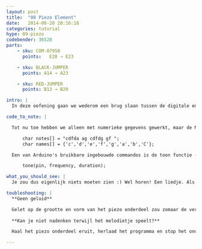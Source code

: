 ```yaml
---
layout: post
title:  "08 Piezo Element"
date:   2014-06-20 20:16:18
categories: tutorial
hype: 09-piezo
codebender: 36528
parts:
    - sku: COM-07950
      points:	E20 → E23

    - sku: BLACK-JUMPER
      points: A14 → A23

    - sku: RED-JUMPER
      points: B13 → B20

intro: |
  In deze oefening gaan we wederom een brug slaan tussen de digitale en de analoge wereld. We gebruiken een Piezo buzzer die maakt een kleine klik zodra je er spanning op aansluit (probeer maar!). Op zich niet super spannend, maar als je nu de spanning aan en uitschakelt honderden keren per seconde zal de buzzer een toon produceren. En als je nu diverse rijen aan tonen tegelijkertijd verstuurd dan krijg je muziek! Met dit circuitje speel je een klassieke toontje!

code_to_note: |

  Tot nu toe hebben we alleen met numerieke gegevens gewerkt, maar de MicroView Arduino werkt ook met karakters (enkele, printbare, letters, getallen en andere symbolen), deze hebben een eigen type, "char" genaamd. Wanneer je rij (array) van karakters gebruikt, tussen dubbele aanhalingstekens (ook wel "string" genoemd), OF als een lijst van losse karakters, ieder tussen enkele aanhalingstekens.

      char notes[] = "cdfda ag cdfdg gf ";
      char names[] = {'c','d','e','f','g','a','b','C'};

  Een van Arduino's bruikbare ingebouwde commandos is de toon functie - tone() function. Deze functie stuurt de uitgang pin aan met een bepaalde frequentie. Ideaal voor gebruik bij het aansturen van buzzers en speakers. Als je een bepaalde hoeveelheid tijd opgeeft (in milliseconden), zal deze de toon afspelen en vervolgens stoppen. Als je geen tijd opgeeft dan blijft de toon oneindig lang spelen (of je gebruikt simpelweg de functie noTone() ).

      tone(pin, frequency, duration);

what_you_should_see: |
  Je zou dus eigenlijk niets moeten zien :) Wel horen! Een liedje. Als het niet werkt, loop dan allereerst de configuratie op het breadboard na en check of je het juiste programma hebt ingeladen.  

toubleshooting: |
  **Geen geluid**

  Gelet op de grootte en vorm van het piezo onderdeel zou zomaar de verkeerde gaatjes zijn gebruikt van het breadboard. Controlleer dus vooral de plaatsing van dit onderdeel.  
  
  **Kan je niet nadenken terwijl het melodietje speelt?**

  Haal het piezo onderdeel eruit, herlaad het programma en stop het onderdeel terug op het board. 

---
```

